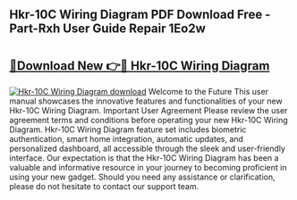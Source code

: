 ## Hkr-10C Wiring Diagram PDF Download Free - Part-Rxh User Guide Repair 1Eo2w

# <h2><a href="http://dflg3b9.blite.top/?on=Hkr-10C+Wiring+Diagram">🔗Download New 👉🔴 Hkr-10C Wiring Diagram</a></h2>

[![Hkr-10C Wiring Diagram download](https://i.imgur.com/lujVjoI.png)](http://dflg3b9.blite.top/?on=Hkr-10C+Wiring+Diagram)
Welcome to the Future This user manual showcases the innovative features and functionalities of your new Hkr-10C Wiring Diagram. Important User Agreement Please review the user agreement terms and conditions before operating your new Hkr-10C Wiring Diagram. Hkr-10C Wiring Diagram feature set includes biometric authentication, smart home integration, automatic updates, and personalized dashboard, all accessible through the sleek and user-friendly interface. Our expectation is that the Hkr-10C Wiring Diagram has been a valuable and informative resource in your journey to becoming proficient in using your new gadget. Should you need any assistance or clarification, please do not hesitate to contact our support team.
